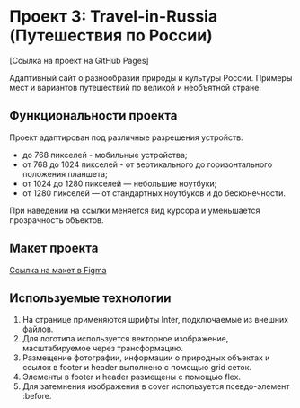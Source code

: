 # Проект 3: Travel-in-Russia (Путешествия по России)

[Ссылка на проект на GitHub Pages]

Адаптивный сайт о разнообразии природы и культуры России. Примеры мест и вариантов путешествий по великой и необъятной стране.

## Функциональности проекта
Проект адаптирован под различные разрешения устройств:
* до 768 пикселей - мобильные устройства;
* от 768 до 1024 пикселей - от вертикального до горизонтального положения планшета;
* от 1024 до 1280 пикселей — небольшие ноутбуки;
* от 1280 пикселей — от стандартных ноутбуков и до бесконечности.

При наведении на ссылки меняется вид курсора и уменьшается прозрачность объектов.

## Макет проекта

[Ссылка на макет в Figma](https://www.figma.com/file/OyRWEjU6wBwRe1hapzQoLx/Sprint-3%3A-Russia-%2F-desktop-%2B-mobile?node-id=28503%3A0)

## Используемые технологии
1. На странице применяются шрифты Inter, подключаемые из внешних файлов.
2. Для логотипа используется векторное изображение, масштабируемое через трансформацию.
3. Размещение фотографии, информации о природных объектах и ссылок в footer и header выполнено с помощью grid сеток.
4. Элементы в footer и header размещены с помощью flex.
5. Для затемнения изображения в cover используется псевдо-элемент :before.

